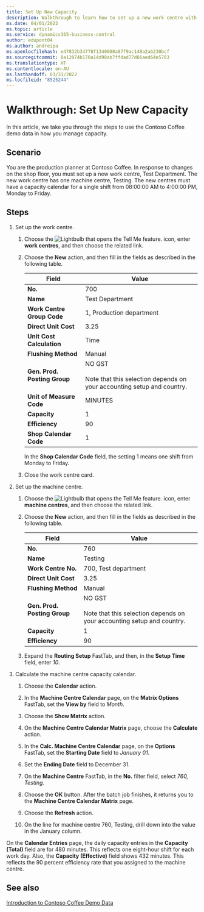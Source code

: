 ```yaml
---
title: Set Up New Capacity
description: Walkthrough to learn how to set up a new work centre with a capacity calendar for a single shift in Business Central.
ms.date: 04/01/2022
ms.topic: article
ms.service: dynamics365-business-central
author: edupont04
ms.author: andreipa
ms.openlocfilehash: e47832b34778f1340000a87f9ac148a2ab230bcf
ms.sourcegitcommit: 8a12074b170a14d98ab7ffdad77d66aed64e5783
ms.translationtype: HT
ms.contentlocale: en-AU
ms.lasthandoff: 03/31/2022
ms.locfileid: "8525244"
---
```

# <a name="walkthrough-set-up-new-capacity"></a>Walkthrough: Set Up New Capacity

In this article, we take you through the steps to use the Contoso Coffee demo data in how you manage capacity.  

## <a name="scenario"></a>Scenario

You are the production planner at Contoso Coffee. In response to changes on the shop floor, you must set up a new work centre, Test Department. The new work centre has one machine centre, Testing. The new centres must have a capacity calendar for a single shift from 08:00:00 AM to 4:00:00 PM, Monday to Friday.  

## <a name="steps"></a>Steps

1. Set up the work centre.

    1. Choose the ![Lightbulb that opens the Tell Me feature.](../media/ui-search/search_small.png "Tell me what you want to do") icon, enter **work centres**, and then choose the related link.  

    2. Choose the **New** action, and then fill in the fields as described in the following table.  

        |Field  |Value  |
        |---------|---------|
        |**No.** |700|
        |**Name** |Test Department|
        |**Work Centre Group Code** |1, Production department|
        |**Direct Unit Cost**|3.25|
        |**Unit Cost Calculation**|Time|
        |**Flushing Method**|Manual|
        |**Gen. Prod. Posting Group**|NO GST</br></br>Note that this selection depends on your accounting setup and country.|
        |**Unit of Measure Code** |MINUTES|
        |**Capacity** |1|
        |**Efficiency** |90|
        |**Shop Calendar Code** |1|

        In the **Shop Calendar Code** field, the setting 1 means one shift from Monday to Friday.

    3. Close the work centre card.

2. Set up the machine centre.

    1. Choose the ![Lightbulb that opens the Tell Me feature.](../media/ui-search/search_small.png "Tell me what you want to do") icon, enter **machine centres**, and then choose the related link.  

    2. Choose the **New** action, and then fill in the fields as described in the following table.  

        |Field  |Value  |
        |---------|---------|
        |**No.** |760|
        |**Name** |Testing|
        |**Work Centre No.** |700, Test department|
        |**Direct Unit Cost**|3.25|
        |**Flushing Method**|Manual|
        |**Gen. Prod. Posting Group**|NO GST</br></br>Note that this selection depends on your accounting setup and country.|
        |**Capacity** |1|
        |**Efficiency** |90|
    3. Expand the **Routing Setup** FastTab, and then, in the **Setup Time** field, enter *10*.  

3. Calculate the machine centre capacity calendar.  

    1. Choose the **Calendar** action.  

    2. In the **Machine Centre Calendar** page, on the **Matrix Options** FastTab, set the **View by** field to *Month*.  

    3. Choose the **Show Matrix** action.  

    4. On the **Machine Centre Calendar Matrix** page, choose the **Calculate** action.  

    5. In the **Calc. Machine Centre Calendar** page, on the **Options** FastTab, set the **Starting Date** field to *January 01*.  

    6. Set the **Ending Date** field to December 31.  

    7. On the **Machine Centre** FastTab, in the **No.** filter field, select *760, Testing*.  

    8. Choose the **OK** button. After the batch job finishes, it returns you to the **Machine Centre Calendar Matrix** page.  

    9. Choose the **Refresh** action.  

    10. On the line for machine centre 760, Testing, drill down into the value in the January column.  

On the **Calendar Entries** page, the daily capacity entries in the **Capacity (Total)** field are for 480 minutes. This reflects one eight-hour shift for each work day. Also, the **Capacity (Effective)** field shows 432 minutes. This reflects the 90 percent efficiency rate that you assigned to the machine centre.  

## <a name="see-also"></a>See also

[Introduction to Contoso Coffee Demo Data](contoso-coffee-intro.md)  
